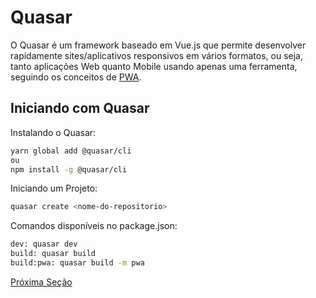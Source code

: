 # Quasar

O Quasar é um framework baseado em Vue.js que permite desenvolver rapidamente sites/aplicativos responsivos em vários formatos, ou seja, tanto aplicações Web quanto Mobile usando apenas uma ferramenta, seguindo os conceitos de [PWA](https://en.m.wikipedia.org/wiki/Progressive_web_application).

## Iniciando com Quasar

Instalando o Quasar:

```bash
yarn global add @quasar/cli
ou
npm install -g @quasar/cli
```

Iniciando um Projeto:

```bash
quasar create <nome-do-repositorio>
```

Comandos disponíveis no package.json:

```bash
dev: quasar dev
build: quasar build
build:pwa: quasar build -m pwa
```

[Próxima Seção](./6%20-%20Parabéns!.md)
